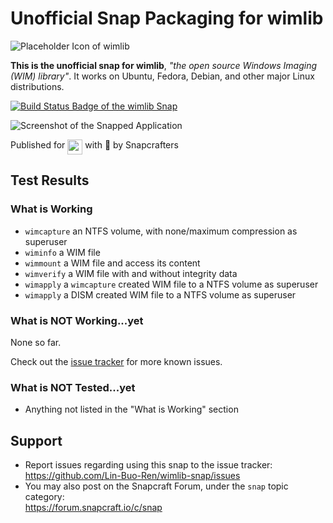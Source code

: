 # Unofficial Snap Packaging for wimlib
![Placeholder Icon of wimlib](https://cdn.rawgit.com/Lin-Buo-Ren/wimlib-snap/93be0c4a/snap/gui/icon.png "Placeholder Icon of wimlib")

**This is the unofficial snap for wimlib**, *"the open source Windows Imaging (WIM) library"*. It works on Ubuntu, Fedora, Debian, and other major Linux distributions.

[![Build Status Badge of the `wimlib` Snap](https://build.snapcraft.io/badge/Lin-Buo-Ren/wimlib-snap.svg "Build Status of the `wimlib` snap")](https://build.snapcraft.io/user/Lin-Buo-Ren/wimlib-snap)

![Screenshot of the Snapped Application](https://cdn.rawgit.com/Lin-Buo-Ren/wimlib-snap/9ba674d6/snap/screenshots/wimlib-imagex-version.png "Screenshot of the Snapped Application")

Published for <img src="http://anything.codes/slack-emoji-for-techies/emoji/tux.png" align="top" width="24" /> with 💝 by Snapcrafters

<!-- Uncomment and modify this when you have published the snap to the Snap Store
## Installation
([Don't have snapd installed?](https://snapcraft.io/docs/core/install))

### In Terminal
    # Install Snap #
    sudo snap install --channel=edge --devmode wimlib
    #sudo snap install --channel=beta wimlib
    #sudo snap install wimlib
    
    # Connect the Snap to Required Interfaces #
    ## _plug_name_: Reasoning of connecting _plug_name_ ##
    sudo snap connect wimlib:_plug_name_
    
    # Connect the Snap to Optional Interfaces #
    ## _plug_name_: Reasoning of connecting _plug_name_ ##
    sudo snap connect wimlib:_plug_name_

### The Graphical Way
Browse <https://snapcraft.io/wimlib> and follow the instructions.
-->

## Test Results
### What is Working
* `wimcapture` an NTFS volume, with none/maximum compression as superuser
* `wiminfo` a WIM file
* `wimmount` a WIM file and access its content
* `wimverify` a WIM file with and without integrity data
* `wimapply` a `wimcapture` created WIM file to a NTFS volume as superuser
* `wimapply` a DISM created WIM file to a NTFS volume as superuser

### What is NOT Working...yet 
None so far.

Check out the [issue tracker](https://github.com/Lin-Buo-Ren/wimlib-snap/issues) for more known issues.

### What is NOT Tested...yet
* Anything not listed in the "What is Working" section

## Support
* Report issues regarding using this snap to the issue tracker:  
  <https://github.com/Lin-Buo-Ren/wimlib-snap/issues>
* You may also post on the Snapcraft Forum, under the `snap` topic category:  
  <https://forum.snapcraft.io/c/snap>
